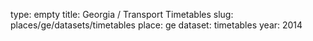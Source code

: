 type: empty
title: Georgia / Transport Timetables
slug: places/ge/datasets/timetables
place: ge
dataset: timetables
year: 2014
